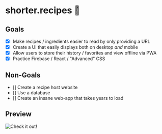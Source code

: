 # shorter.recipes 🍳

## Goals

- [x] Make recipes / ingredients easier to read by only providing a URL
- [x] Create a UI that easily displays both on desktop _and_ mobile
- [x] Allow users to store their history / favorites and view offline via PWA
- [x] Practice Firebase / React / "Advanced" CSS

## Non-Goals

- [] Create a recipe host website
- [] Use a database
- [] Create an insane web-app that takes years to load

## Preview 

![Check it out!](https://i.imgur.com/BGeEA4o.png)
